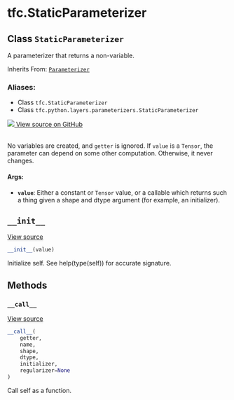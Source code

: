 <div itemscope itemtype="http://developers.google.com/ReferenceObject">
<meta itemprop="name" content="tfc.StaticParameterizer" />
<meta itemprop="path" content="Stable" />
<meta itemprop="property" content="__call__"/>
<meta itemprop="property" content="__init__"/>
</div>

# tfc.StaticParameterizer

## Class `StaticParameterizer`

A parameterizer that returns a non-variable.

Inherits From: [`Parameterizer`](../tfc/Parameterizer.md)

### Aliases:

* Class `tfc.StaticParameterizer`
* Class `tfc.python.layers.parameterizers.StaticParameterizer`




<table class="tfo-github-link" align="left">
<a target="_blank" href="https://github.com/tensorflow/compression/tree/master/tensorflow_compression/python/layers/parameterizers.py">
  <img src="https://www.tensorflow.org/images/GitHub-Mark-32px.png" />
  View source on GitHub
</a>
</table>

<!-- Placeholder for "Used in" -->

No variables are created, and `getter` is ignored. If `value` is a `Tensor`,
the parameter can depend on some other computation. Otherwise, it never
changes.

#### Args:


* <b>`value`</b>: Either a constant or `Tensor` value, or a callable which returns such
  a thing given a shape and dtype argument (for example, an initializer).

<h2 id="__init__"><code>__init__</code></h2>

<a target="_blank" href="https://github.com/tensorflow/compression/tree/master/tensorflow_compression/python/layers/parameterizers.py">View source</a>

``` python
__init__(value)
```

Initialize self.  See help(type(self)) for accurate signature.




## Methods

<h3 id="__call__"><code>__call__</code></h3>

<a target="_blank" href="https://github.com/tensorflow/compression/tree/master/tensorflow_compression/python/layers/parameterizers.py">View source</a>

``` python
__call__(
    getter,
    name,
    shape,
    dtype,
    initializer,
    regularizer=None
)
```

Call self as a function.




